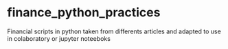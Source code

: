 # finance_python_practices

Financial scripts in python taken from differents articles and adapted to use in colaboratory or jupyter noteeboks
